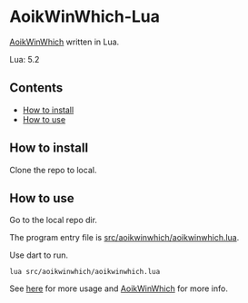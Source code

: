# AoikWinWhich-Lua
[AoikWinWhich](https://github.com/AoiKuiyuyou/AoikWinWhich) written in Lua.

Lua: 5.2

## Contents
- [How to install](#how-to-install)
- [How to use](#how-to-use)

## How to install
Clone the repo to local.

## How to use
Go to the local repo dir.

The program entry file is [src/aoikwinwhich/aoikwinwhich.lua](/src/aoikwinwhich/aoikwinwhich.lua).

Use dart to run.
```
lua src/aoikwinwhich/aoikwinwhich.lua
```

See [here](https://github.com/AoiKuiyuyou/AoikWinWhich#how-to-use) for more usage and [AoikWinWhich](https://github.com/AoiKuiyuyou/AoikWinWhich) for more info.
